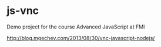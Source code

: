 js-vnc
===================

Demo project for the course Advanced JavaScript at FMI

http://blog.mgechev.com/2013/08/30/vnc-javascript-nodejs/
